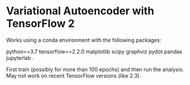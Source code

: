 # Variational Autoencoder with TensorFlow 2

Works using a conda environment with the following packages: 

python==3.7 tensorflow==2.2.0 matplotlib scipy graphviz pydot pandas jupyterlab .

First train (possibly for more than 100 epochs) and then run the analysis. May not work on recent TensorFlow versions (like 2.3).
